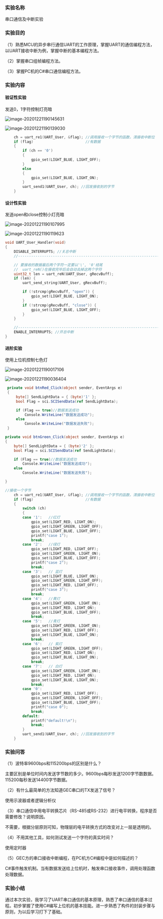 ### 实验名称

串口通信及中断实验

### 实验目的

（1）熟悉MCU的异步串行通信UART的工作原理，掌握UART的通信编程方法，以UART接收中断为例，掌握中断的基本编程方法。

（2）掌握串口组帧编程方法。

（3）掌握PC机的C#串口通信编程方法。

### 实验内容

#### 验证性实验

发送0，1字符控制灯亮暗

![image-20201221190145631](assets/%E7%AC%AC%E4%BA%8C%E6%AC%A1%E5%AE%9E%E9%AA%8C%E6%8A%A5%E5%91%8A/image-20201221190145631.png)

![image-20201221190139030](assets/%E7%AC%AC%E4%BA%8C%E6%AC%A1%E5%AE%9E%E9%AA%8C%E6%8A%A5%E5%91%8A/image-20201221190139030.png)

```c
	ch = uart_re1(UART_User, &flag); //调用接收一个字节的函数，清接收中断位
	if (flag)						 //有数据
	{
		if (ch == '0')
		{
			gpio_set(LIGHT_BLUE, LIGHT_OFF);
		}
		else
		{
			gpio_set(LIGHT_BLUE, LIGHT_ON);
		}
		uart_send1(UART_User, ch); //回发接收到的字节
	}
```



#### 设计性实验

发送open和close控制小灯亮暗

![image-20201221190107995](assets/%E7%AC%AC%E4%BA%8C%E6%AC%A1%E5%AE%9E%E9%AA%8C%E6%8A%A5%E5%91%8A/image-20201221190107995.png)

![image-20201221190119623](assets/%E7%AC%AC%E4%BA%8C%E6%AC%A1%E5%AE%9E%E9%AA%8C%E6%8A%A5%E5%91%8A/image-20201221190119623.png)

```c
void UART_User_Handler(void)
{
	DISABLE_INTERRUPTS; //关总中断
	//------------------------------------------------------------------

	// 要接收的数据最后两个字符一定要以'\', '0'结尾
	//	uart_reN()在接收完毕后会自动去掉这两个字符
	uint32_t len = uart_reN(UART_User, gRecvBuff);
	if (len) {
		uart_send_string(UART_User, gRecvBuff);

		if (!strcmp(gRecvBuff, "open")) {
			gpio_set(LIGHT_BLUE, LIGHT_ON);
		}
		if (!strcmp(gRecvBuff, "close")) {
			gpio_set(LIGHT_BLUE, LIGHT_OFF);
		}
	}

	//------------------------------------------------------------------
	ENABLE_INTERRUPTS; //开总中断
}
```



#### 进阶实验

使用上位机控制七色灯

![image-20201221190017106](assets/%E7%AC%AC%E4%BA%8C%E6%AC%A1%E5%AE%9E%E9%AA%8C%E6%8A%A5%E5%91%8A/image-20201221190017106.png)

![image-20201221190036404](assets/%E7%AC%AC%E4%BA%8C%E6%AC%A1%E5%AE%9E%E9%AA%8C%E6%8A%A5%E5%91%8A/image-20201221190036404.png)

```c#
 private void btnRed_Click(object sender, EventArgs e)
 {
     byte[] SendLightData = { (byte)'1' };
     bool Flag = sci.SCISendData(ref SendLightData);

     if (Flag == true)//数据发送成功
         Console.WriteLine("数据发送成功");
     else
         Console.WriteLine("数据发送失败");
 }

private void btnGreen_Click(object sender, EventArgs e)
{
    byte[] SendLightData = { (byte)'2' };
    bool Flag = sci.SCISendData(ref SendLightData);

    if (Flag == true)//数据发送成功
        Console.WriteLine("数据发送成功");
    else
        Console.WriteLine("数据发送失败");

}
```

```c
//接收一个字节
	ch = uart_re1(UART_User, &flag); //调用接收一个字节的函数，清接收中断位
	if (flag)						 //有数据
	{
		switch (ch)
		{
		case '1':	//红灯
			gpio_set(LIGHT_RED, LIGHT_ON);
			gpio_set(LIGHT_GREEN, LIGHT_OFF);
			gpio_set(LIGHT_BLUE, LIGHT_OFF);
			printf("case 1");
			break;
		case '2':	//绿灯
			gpio_set(LIGHT_RED, LIGHT_OFF);
			gpio_set(LIGHT_GREEN, LIGHT_ON);
			gpio_set(LIGHT_BLUE, LIGHT_OFF);
			printf("case 2");
			break;
		case '3':	// 蓝灯
			gpio_set(LIGHT_BLUE, LIGHT_ON);
			gpio_set(LIGHT_GREEN, LIGHT_OFF);
			gpio_set(LIGHT_RED, LIGHT_OFF);
			printf("case 3");
			break;
		case '4':	//黄灯
			gpio_set(LIGHT_GREEN, LIGHT_ON);
			gpio_set(LIGHT_RED, LIGHT_ON);
			gpio_set(LIGHT_BLUE, LIGHT_OFF);
			break;
		case '5':	//青灯
			gpio_set(LIGHT_GREEN, LIGHT_ON);
			gpio_set(LIGHT_RED, LIGHT_OFF);
			gpio_set(LIGHT_BLUE, LIGHT_ON);
			break;
		case '6':	// 紫灯
			gpio_set(LIGHT_GREEN, LIGHT_OFF);
			gpio_set(LIGHT_RED, LIGHT_ON);
			gpio_set(LIGHT_BLUE, LIGHT_ON);
			break;
		case '7':	// 白灯
			gpio_set(LIGHT_GREEN, LIGHT_ON);
			gpio_set(LIGHT_RED, LIGHT_ON);
			gpio_set(LIGHT_BLUE, LIGHT_ON);
			break;
		case '0':
			gpio_set(LIGHT_RED, LIGHT_OFF);
			gpio_set(LIGHT_GREEN, LIGHT_OFF);
			gpio_set(LIGHT_BLUE, LIGHT_OFF);
			printf("case 0");
			break;
		default:
			printf("default!\n");
			break;
		}
		uart_send1(UART_User, ch); //回发接收到的字节
	}
```



### 实验问答

（1）波特率9600bps和115200bps的区别是什么？

主要区别是单位时间内发送字节数的多少。9600bps每秒发送1200字节数数据。115200每秒发送14400字节数据。

（2）有什么最简单的方法知道GEC串口的TX发送了信号？

使用示波器或者逻辑分析仪

（3）串口通信中用电平转换芯片（RS-485或RS-232）进行电平转换，程序是否需要修改？说明原因。

不需要，根据分层原则可知，物理层的电平转换方式的改变对上一层是透明的。

（4）不用其他工具，如何测试发送一个字符的真实时间？

使用定时器

（5）GEC方的串口接收中断编程，在PC机方C#编程中是如何描述的？

C#事件触发机制。当有数据发送给上位机时，触发串口接收事件，调用处理函数处理数据。



### 实验小结

通过本次实验，我学习了UART串口通信的基本原理，熟悉了串口通信的基本过程。初步掌握了使用C#编写上位机的基本技能。进一步熟悉了构件的封装步骤与原则，为以后学习打下了基础。

